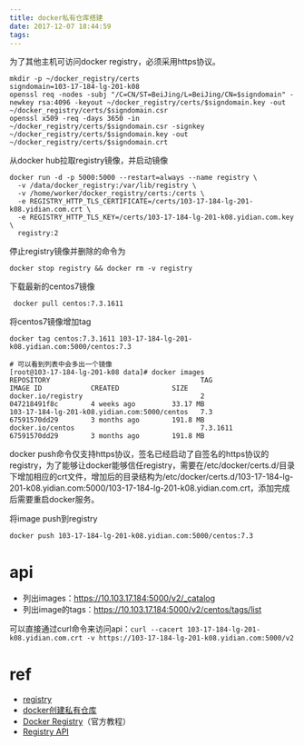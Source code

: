 ```yaml
---
title: docker私有仓库搭建
date: 2017-12-07 18:44:59
tags:
---
```


为了其他主机可访问docker registry，必须采用https协议。

```
mkdir -p ~/docker_registry/certs
signdomain=103-17-184-lg-201-k08
openssl req -nodes -subj "/C=CN/ST=BeiJing/L=BeiJing/CN=$signdomain" -newkey rsa:4096 -keyout ~/docker_registry/certs/$signdomain.key -out ~/docker_registry/certs/$signdomain.csr
openssl x509 -req -days 3650 -in ~/docker_registry/certs/$signdomain.csr -signkey ~/docker_registry/certs/$signdomain.key -out ~/docker_registry/certs/$signdomain.crt
```

从docker hub拉取registry镜像，并启动镜像

```
docker run -d -p 5000:5000 --restart=always --name registry \
  -v /data/docker_registry:/var/lib/registry \
  -v /home/worker/docker_registry/certs:/certs \
  -e REGISTRY_HTTP_TLS_CERTIFICATE=/certs/103-17-184-lg-201-k08.yidian.com.crt \
  -e REGISTRY_HTTP_TLS_KEY=/certs/103-17-184-lg-201-k08.yidian.com.key \
  registry:2
```

停止registry镜像并删除的命令为

```
docker stop registry && docker rm -v registry
```

下载最新的centos7镜像

```
 docker pull centos:7.3.1611
```

将centos7镜像增加tag

```
docker tag centos:7.3.1611 103-17-184-lg-201-k08.yidian.com:5000/centos:7.3

# 可以看到列表中会多出一个镜像
[root@103-17-184-lg-201-k08 data]# docker images
REPOSITORY                                     TAG                 IMAGE ID            CREATED             SIZE
docker.io/registry                             2                   047218491f8c        4 weeks ago         33.17 MB
103-17-184-lg-201-k08.yidian.com:5000/centos   7.3                 67591570dd29        3 months ago        191.8 MB
docker.io/centos                               7.3.1611            67591570dd29        3 months ago        191.8 MB
```

docker push命令仅支持https协议，签名已经启动了自签名的https协议的registry，为了能够让docker能够信任registry，需要在/etc/docker/certs.d/目录下增加相应的crt文件，增加后的目录结构为/etc/docker/certs.d/103-17-184-lg-201-k08.yidian.com:5000/103-17-184-lg-201-k08.yidian.com.crt，添加完成后需要重启docker服务。

将image push到registry

```
docker push 103-17-184-lg-201-k08.yidian.com:5000/centos:7.3 
```

# api

* 列出images：https://10.103.17.184:5000/v2/_catalog
* 列出image的tags：https://10.103.17.184:5000/v2/centos/tags/list

可以直接通过curl命令来访问api：`curl --cacert 103-17-184-lg-201-k08.yidian.com.crt -v https://103-17-184-lg-201-k08.yidian.com:5000/v2`

# ref

* [registry](https://hub.docker.com/_/registry/)
* [docker创建私有仓库](http://www.cnblogs.com/fengzheng/p/5168951.html)
* [Docker Registry](https://docs.docker.com/registry/)（官方教程）
* [Registry API](https://docs.docker.com/registry/spec/api/)
